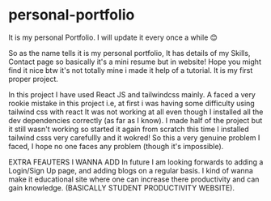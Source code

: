 # personal-portfolio
It is my personal Portfolio. I will update it every once a while 😊

So as the name tells it is my personal portfolio,
It has details of my Skills, Contact page so basically it's a mini resume but in website!
Hope you might find it nice btw it's not totally mine i made it help of a tutorial. It is my first proper project.

In this project I have used React JS and tailwindcss mainly.
A faced a very rookie mistake in this project i.e, at first i was having some difficulty using tailwind css with react
It was not working at all even though I installed all the dev  dependencies correctly (as far as I know).
I made half of the project but it still wasn't working so started it again from scratch this time I installed tailwind csss very carefullly and it wokred!
So this a very genuine problem I faced, I hope no one faces any problem (though it's impossible).

EXTRA FEAUTERS I WANNA ADD
In future I am looking forwards to adding a Login/Sign Up page, 
and adding blogs on a regular basis. I kind of wanna make it educational site where one can
increase there productivity and can gain knowledge. (BASICALLY STUDENT PRODUCTIVITY WEBSITE).
